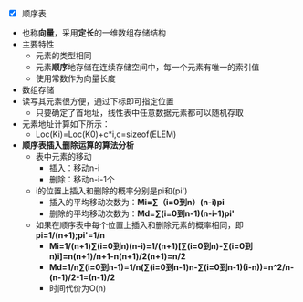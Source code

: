 - [x] 顺序表
- 也称**向量**，采用**定长**的一维数组存储结构
- 主要特性
  - 元素的类型相同
  - 元素**顺序**地存储在连续存储空间中，每一个元素有唯一的索引值
  - 使用常数作为向量长度
- 数组存储
- 读写其元素很方便，通过下标即可指定位置
  - 只要确定了首地址，线性表中任意数据元素都可以随机存取
- 元素地址计算如下所示：
  - Loc(Ki)=Loc(K0)+c*i,c=sizeof(ELEM)
- **顺序表插入删除运算的算法分析**
  - 表中元素的移动
    - 插入：移动n-i
    - 删除：移动n-i-1个
  - i的位置上插入和删除的概率分别是pi和(pi')
    - 插入的平均移动次数为：**Mi=∑（i=0到n）(n-i)pi**
    - 删除的平均移动次数为：**Md=∑(i=0到n-1)(n-i-1)pi'**
  - 如果在顺序表中每个位置上插入和删除元素的概率相同，即**pi=1/(n+1);pi'=1/n**
    - **Mi=1/(n+1)∑(i=0到n)(n-i)=1/(n+1)[∑(i=0到n)-∑(i=0到n)i]=n(n+1)/n+1-n(n+1)/2(n+1)=n/2**
    - **Md=1/n∑(i=0到n-1)=1/n(∑(i=0到n-1)n-∑(i=0到n-1)(i-n))=n^2/n-(n-1)/2-1=(n-1)/2**
    - 时间代价为O(n)